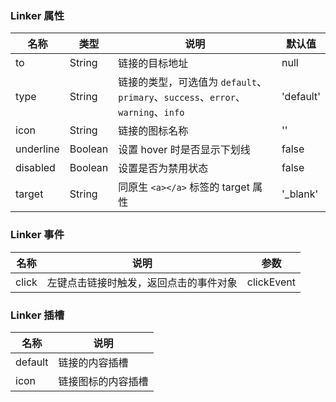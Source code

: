 ### Linker 属性

| 名称      | 类型    | 说明                                                                             | 默认值    |
| --------- | ------- | -------------------------------------------------------------------------------- | --------- |
| to        | String  | 链接的目标地址                                                                   | null      |
| type      | String  | 链接的类型，可选值为 `default`、`primary`、`success`、`error`、`warning`、`info` | 'default' |
| icon      | String  | 链接的图标名称                                                                   | ''        |
| underline | Boolean | 设置 hover 时是否显示下划线                                                      | false     |
| disabled  | Boolean | 设置是否为禁用状态                                                               | false     |
| target    | String  | 同原生 `<a></a>` 标签的 target 属性                                              | '\_blank' |

### Linker 事件

| 名称     | 说明                                   | 参数       |
| -------- | -------------------------------------- | ---------- |
| click | 左键点击链接时触发，返回点击的事件对象 | clickEvent |

### Linker 插槽

| 名称    | 说明               |
| ------- | ------------------ |
| default | 链接的内容插槽     |
| icon    | 链接图标的内容插槽 |
